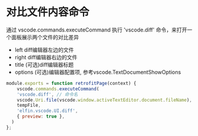 # 对比文件内容命令

通过 vscode.commands.executeCommand 执行 'vscode.diff' 命令，来打开一个面板展示两个文件的对比差异

- left diff编辑器左边的文件
- right diff编辑器右边的文件
- title (可选)diff编辑器标题
- options (可选)编辑器配置项, 参考vscode.TextDocumentShowOptions

```js
module.exports = function retrofitPage(context) {
	vscode.commands.executeCommand(
    'vscode.diff', // 命令名
    vscode.Uri.file(vscode.window.activeTextEditor.document.fileName),
    tempFile,
    'elfin.vscode.UI.diff',
    { preview: true },
  )
};
```